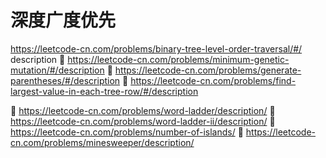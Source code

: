 # 深度广度优先
https://leetcode-cn.com/problems/binary-tree-level-order-traversal/#/
description

https://leetcode-cn.com/problems/minimum-genetic-mutation/#/description

https://leetcode-cn.com/problems/generate-parentheses/#/description

https://leetcode-cn.com/problems/find-largest-value-in-each-tree-row/#/description



https://leetcode-cn.com/problems/word-ladder/description/

https://leetcode-cn.com/problems/word-ladder-ii/description/

https://leetcode-cn.com/problems/number-of-islands/

https://leetcode-cn.com/problems/minesweeper/description/
